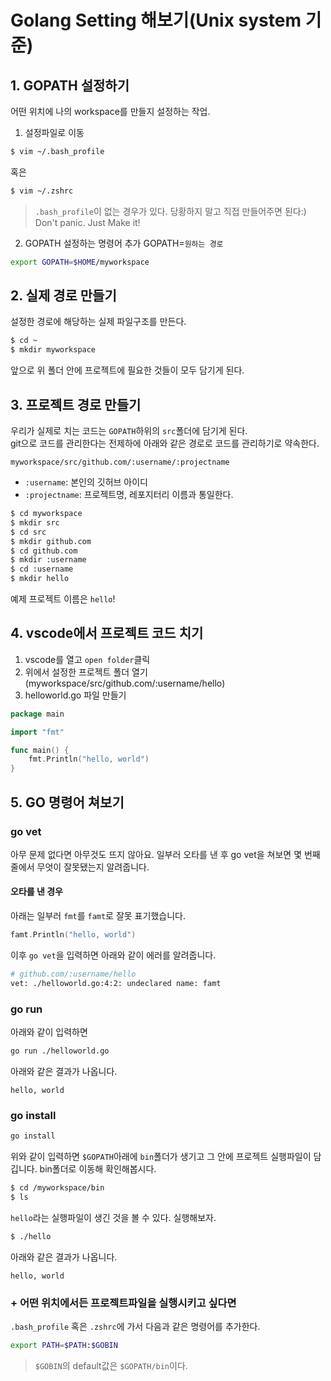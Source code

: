 # Golang Setting 해보기(Unix system 기준)
## 1. GOPATH 설정하기
어떤 위치에 나의 workspace를 만들지 설정하는 작업.
1. 설정파일로 이동
```sh
$ vim ~/.bash_profile
```
혹은
```sh
$ vim ~/.zshrc
```
> `.bash_profile`이 없는 경우가 있다. 당황하지 말고 직접 만들어주면 된다:) Don't panic. Just Make it!
2. GOPATH 설정하는 명령어 추가
GOPATH=`원하는 경로`
```sh
export GOPATH=$HOME/myworkspace
```
## 2. 실제 경로 만들기
설정한 경로에 해당하는 실제 파일구조를 만든다.
```sh
$ cd ~
$ mkdir myworkspace
```
앞으로 위 폴더 안에 프로젝트에 필요한 것들이 모두 담기게 된다.
## 3. 프로젝트 경로 만들기
우리가 실제로 치는 코드는 `GOPATH`하위의 `src`폴더에 담기게 된다.<br>
git으로 코드를 관리한다는 전제하에 아래와 같은 경로로 코드를 관리하기로 약속한다.
```
myworkspace/src/github.com/:username/:projectname
```
- `:username`: 본인의 깃허브 아이디
- `:projectname`: 프로젝트명, 레포지터리 이름과 통일한다.
```sh
$ cd myworkspace
$ mkdir src
$ cd src
$ mkdir github.com
$ cd github.com
$ mkdir :username
$ cd :username
$ mkdir hello
```
예제 프로젝트 이름은 `hello`!
## 4. vscode에서 프로젝트 코드 치기
1. vscode를 열고 `open folder`클릭
2. 위에서 설정한 프로젝트 폴더 열기(myworkspace/src/github.com/:username/hello)
3. helloworld.go 파일 만들기
```go
package main

import "fmt"

func main() {
	fmt.Println("hello, world")
}
```
## 5. GO 명령어 쳐보기
### go vet
아무 문제 없다면 아무것도 뜨지 않아요.
일부러 오타를 낸 후 go vet을 쳐보면 몇 번째 줄에서 무엇이 잘못됐는지 알려줍니다.
#### 오타를 낸 경우
아래는 일부러 `fmt`를 `famt`로 잘못 표기했습니다.
```go
famt.Println("hello, world")
```
이후 `go vet`을 입력하면 아래와 같이 에러를 알려줍니다.
```sh
# github.com/:username/hello
vet: ./helloworld.go:4:2: undeclared name: famt
```
### go run

아래와 같이 입력하면
```sh
go run ./helloworld.go
```
아래와 같은 결과가 나옵니다.
```
hello, world
```
### go install
```sh
go install
```
위와 같이 입력하면 `$GOPATH`아래에 `bin`폴더가 생기고 그 안에 프로젝트 실행파일이 담깁니다.
bin폴더로 이동해 확인해봅시다.
```sh
$ cd /myworkspace/bin
$ ls
```
`hello`라는 실행파일이 생긴 것을 볼 수 있다. 실행해보자.
```sh
$ ./hello
```
아래와 같은 결과가 나옵니다.
```
hello, world
```




### + 어떤 위치에서든 프로젝트파일을 실행시키고 싶다면
`.bash_profile` 혹은 `.zshrc`에 가서 다음과 같은 명령어를 추가한다.
```sh
export PATH=$PATH:$GOBIN
```
> `$GOBIN`의 default값은 `$GOPATH/bin`이다.
